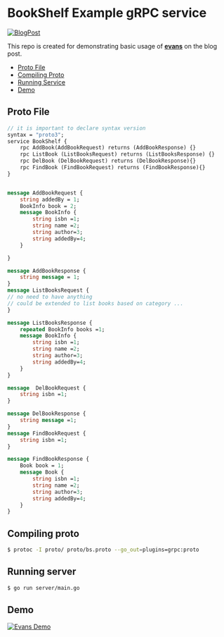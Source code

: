 # BookShelf Example gRPC service 

[![BlogPost](https://img.shields.io/badge/BlogPost-mrturkmen.com-brightgreen)](https://mrturkmen.com/gRPC-calls-with-evans/)

This repo is created for demonstrating basic usage of [__evans__](https://github.com/ktr0731/evans) on the blog post. 

- [Proto File](#proto-file)
- [Compiling Proto](#compiling-proto)
- [Running Service](#running-service)
- [Demo](#demo)

## Proto File 

```proto
// it is important to declare syntax version
syntax = "proto3";
service BookShelf {
    rpc AddBook(AddBookRequest) returns (AddBookResponse) {}
    rpc ListBook (ListBooksRequest) returns (ListBooksResponse) {}
    rpc DelBook (DelBookRequest) returns (DelBookResponse){}
    rpc FindBook (FindBookRequest) returns (FindBookResponse){}
}


message AddBookRequest {
    string addedBy = 1;
    BookInfo book = 2;
    message BookInfo {
        string isbn =1;
        string name =2;
        string author=3;
        string addedBy=4;
    }

}

message AddBookResponse {
    string message = 1;
}
message ListBooksRequest {
// no need to have anything
// could be extended to list books based on category ...
}

message ListBooksResponse {
    repeated BookInfo books =1;
    message BookInfo {
        string isbn =1;
        string name =2;
        string author=3;
        string addedBy=4;
    }
}

message  DelBookRequest {
    string isbn =1;
}

message DelBookResponse {
    string message =1;
}
message FindBookRequest {
    string isbn =1;
}

message FindBookResponse {
    Book book = 1;
    message Book {
        string isbn =1;
        string name =2;
        string author=3;
        string addedBy=4;
    }
}

```

## Compiling proto 

```bash 
$ protoc -I proto/ proto/bs.proto --go_out=plugins=grpc:proto 
```

## Running server 
```bash 
$ go run server/main.go 
```

## Demo

[![Evans Demo](http://img.youtube.com/vi/GnAUkPUXYCs/0.jpg)](http://www.youtube.com/watch?v=GnAUkPUXYCs "BookShelf evans demo")